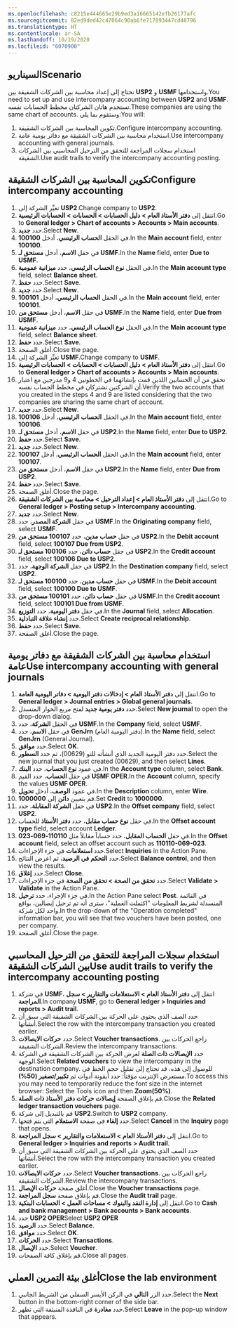```yaml
---
ms.openlocfilehash: c8215e444665e29b9ed3a16665142efb26177afc
ms.sourcegitcommit: 82ed9ded42c47064c90ab6fe717893447cd48796
ms.translationtype: HT
ms.contentlocale: ar-SA
ms.lasthandoff: 10/19/2020
ms.locfileid: "6070900"
---
```

## <a name="scenario"></a><span data-ttu-id="ea606-101">السيناريو</span><span class="sxs-lookup"><span data-stu-id="ea606-101">Scenario</span></span>
<span data-ttu-id="ea606-102">تحتاج إلى إعداد محاسبة بين الشركات الشقيقة بين **USP2** و **USMF** واستخدامها.</span><span class="sxs-lookup"><span data-stu-id="ea606-102">You need to set up and use intercompany accounting between **USP2** and **USMF**.</span></span> <span data-ttu-id="ea606-103">تستخدم هاتان الشركتان مخطط الحسابات نفسه.</span><span class="sxs-lookup"><span data-stu-id="ea606-103">These companies are using the same chart of accounts.</span></span> <span data-ttu-id="ea606-104">وستقوم بما يلي:</span><span class="sxs-lookup"><span data-stu-id="ea606-104">You will:</span></span> 

1.  <span data-ttu-id="ea606-105">تكوين المحاسبة بين الشركات الشقيقة.</span><span class="sxs-lookup"><span data-stu-id="ea606-105">Configure intercompany accounting.</span></span>
2.  <span data-ttu-id="ea606-106">استخدام محاسبة بين الشركات الشقيقة مع دفاتر يومية عامة.</span><span class="sxs-lookup"><span data-stu-id="ea606-106">Use intercompany accounting with general journals.</span></span> 
3.  <span data-ttu-id="ea606-107">استخدام سجلات المراجعة للتحقق من الترحيل المحاسبي بين الشركات الشقيقة.</span><span class="sxs-lookup"><span data-stu-id="ea606-107">Use audit trails to verify the intercompany accounting posting.</span></span>

## <a name="configure-intercompany-accounting"></a><span data-ttu-id="ea606-108">تكوين المحاسبة بين الشركات الشقيقة</span><span class="sxs-lookup"><span data-stu-id="ea606-108">Configure intercompany accounting</span></span> 

1.  <span data-ttu-id="ea606-109">تغيِّر الشركة إلى **USP2**.</span><span class="sxs-lookup"><span data-stu-id="ea606-109">Change company to **USP2**.</span></span>
2.  <span data-ttu-id="ea606-110">انتقل إلى **دفتر الأستاذ العام > دليل الحسابات > الحسابات > الحسابات الرئيسية**.</span><span class="sxs-lookup"><span data-stu-id="ea606-110">Go to **General ledger > Chart of accounts > Accounts > Main accounts**.</span></span>
3.  <span data-ttu-id="ea606-111">حدد **جديد‎**.</span><span class="sxs-lookup"><span data-stu-id="ea606-111">Select **New**.</span></span>
4.  <span data-ttu-id="ea606-112">في الحقل **الحساب الرئيسي**، أدخل **100100**.</span><span class="sxs-lookup"><span data-stu-id="ea606-112">In the **Main account** field, enter **100100**.</span></span>
5.  <span data-ttu-id="ea606-113">في حقل **الاسم**، أدخل **مستحق لـ USMF**.</span><span class="sxs-lookup"><span data-stu-id="ea606-113">In the **Name** field, enter **Due to USMF**.</span></span>
6.  <span data-ttu-id="ea606-114">في الحقل **نوع الحساب الرئيسي**، حدد **ميزانية عمومية**.</span><span class="sxs-lookup"><span data-stu-id="ea606-114">In the **Main account type** field, select **Balance sheet**.</span></span>
7.  <span data-ttu-id="ea606-115">حدد **حفظ**.</span><span class="sxs-lookup"><span data-stu-id="ea606-115">Select **Save**.</span></span>
7.  <span data-ttu-id="ea606-116">حدد **جديد‎**.</span><span class="sxs-lookup"><span data-stu-id="ea606-116">Select **New**.</span></span>
8.  <span data-ttu-id="ea606-117">في الحقل **الحساب الرئيسي**، أدخل **100101**.</span><span class="sxs-lookup"><span data-stu-id="ea606-117">In the **Main account** field, enter **100101**.</span></span>
9.  <span data-ttu-id="ea606-118">في حقل **الاسم**، أدخل **مستحق من USMF**.</span><span class="sxs-lookup"><span data-stu-id="ea606-118">In the **Name** field, enter **Due from USMF**.</span></span>
10. <span data-ttu-id="ea606-119">في الحقل **نوع الحساب الرئيسي**، حدد **ميزانية عمومية**.</span><span class="sxs-lookup"><span data-stu-id="ea606-119">In the **Main account type** field, select **Balance sheet**.</span></span>
11. <span data-ttu-id="ea606-120">حدد **حفظ**.</span><span class="sxs-lookup"><span data-stu-id="ea606-120">Select **Save**.</span></span>
12. <span data-ttu-id="ea606-121">أغلق الصفحة.</span><span class="sxs-lookup"><span data-stu-id="ea606-121">Close the page.</span></span>
13. <span data-ttu-id="ea606-122">تغيِّر الشركة إلى **USMF**.</span><span class="sxs-lookup"><span data-stu-id="ea606-122">Change company to **USMF**.</span></span>
14. <span data-ttu-id="ea606-123">انتقل إلى **دفتر الأستاذ العام > دليل الحسابات > الحسابات > الحسابات الرئيسية**.</span><span class="sxs-lookup"><span data-stu-id="ea606-123">Go to **General ledger > Chart of accounts > Accounts > Main accounts**.</span></span>
15. <span data-ttu-id="ea606-124">تحقق من أن الحسابين اللذين قمت بإنشائهما في الخطوتين 4 و9 مدرجين مع اعتبار أن الشركتين تشتركان في مخطط الحساب نفسه.</span><span class="sxs-lookup"><span data-stu-id="ea606-124">Verify the two accounts that you created in the steps 4 and 9 are listed considering that the two companies are sharing the same chart of account.</span></span>
16. <span data-ttu-id="ea606-125">حدد **جديد‎**.</span><span class="sxs-lookup"><span data-stu-id="ea606-125">Select **New**.</span></span>
17. <span data-ttu-id="ea606-126">في الحقل **الحساب الرئيسي**، أدخل **100106**.</span><span class="sxs-lookup"><span data-stu-id="ea606-126">In the **Main account** field, enter **100106**.</span></span>
18. <span data-ttu-id="ea606-127">في حقل **الاسم**، أدخل **مستحق لـ USP2**.</span><span class="sxs-lookup"><span data-stu-id="ea606-127">In the **Name** field, enter **Due to USP2**.</span></span>
19. <span data-ttu-id="ea606-128">حدد **حفظ**.</span><span class="sxs-lookup"><span data-stu-id="ea606-128">Select **Save**.</span></span>
19. <span data-ttu-id="ea606-129">حدد **جديد‎**.</span><span class="sxs-lookup"><span data-stu-id="ea606-129">Select **New**.</span></span>
20. <span data-ttu-id="ea606-130">في الحقل **الحساب الرئيسي**، أدخل **100107**.</span><span class="sxs-lookup"><span data-stu-id="ea606-130">In the **Main account** field, enter **100107**.</span></span>
21. <span data-ttu-id="ea606-131">في حقل **الاسم**، أدخل **مستحق من USP2**.</span><span class="sxs-lookup"><span data-stu-id="ea606-131">In the **Name** field, enter **Due from USP2**.</span></span>
22. <span data-ttu-id="ea606-132">حدد **حفظ**.</span><span class="sxs-lookup"><span data-stu-id="ea606-132">Select **Save**.</span></span>
22. <span data-ttu-id="ea606-133">أغلق الصفحة.</span><span class="sxs-lookup"><span data-stu-id="ea606-133">Close the page.</span></span>
23. <span data-ttu-id="ea606-134">انتقل إلى **دفتر الأستاذ العام > إعداد الترحيل > محاسبة بين الشركات الشقيقة**.</span><span class="sxs-lookup"><span data-stu-id="ea606-134">Go to **General ledger > Posting setup > Intercompany accounting**.</span></span>
24. <span data-ttu-id="ea606-135">حدد **جديد‎**.</span><span class="sxs-lookup"><span data-stu-id="ea606-135">Select **New**.</span></span>
25. <span data-ttu-id="ea606-136">في حقل **الشركة المصدر**، حدد **USMF**.</span><span class="sxs-lookup"><span data-stu-id="ea606-136">In the **Originating company** field, select **USMF**.</span></span>
26. <span data-ttu-id="ea606-137">في حقل **حساب مدين**، حدد **100107 مستحق من USP2**.</span><span class="sxs-lookup"><span data-stu-id="ea606-137">In the **Debit account** field, select **100107 Due from USP2**.</span></span>
27. <span data-ttu-id="ea606-138">في حقل **حساب دائن**، حدد **100106 مستحق لـ USP2**.</span><span class="sxs-lookup"><span data-stu-id="ea606-138">In the **Credit account** field, select **100106 Due to USP2**.</span></span>
28. <span data-ttu-id="ea606-139">في حقل **الشركة الوجهة**، حدد **USP2**.</span><span class="sxs-lookup"><span data-stu-id="ea606-139">In the **Destination company** field, select **USP2**.</span></span>
29. <span data-ttu-id="ea606-140">في حقل **حساب مدين**، حدد **100100 مستحق لـ USMF**.</span><span class="sxs-lookup"><span data-stu-id="ea606-140">In the **Debit account** field, select **100100 Due to USMF**.</span></span>
30. <span data-ttu-id="ea606-141">في حقل **حساب دائن**، حدد **100101 مستحق من USMF**.</span><span class="sxs-lookup"><span data-stu-id="ea606-141">In the **Credit account** field, select **100101 Due from USMF**.</span></span>
31. <span data-ttu-id="ea606-142">في حقل **دفتر اليومية**، حدد **التوزيع**.</span><span class="sxs-lookup"><span data-stu-id="ea606-142">In the **Journal** field, select **Allocation**.</span></span>
32. <span data-ttu-id="ea606-143">حدد **إنشاء علاقة التبادلية**.</span><span class="sxs-lookup"><span data-stu-id="ea606-143">Select **Create reciprocal relationship**.</span></span>
34. <span data-ttu-id="ea606-144">حدد **حفظ**.</span><span class="sxs-lookup"><span data-stu-id="ea606-144">Select **Save**.</span></span>
35. <span data-ttu-id="ea606-145">أغلق الصفحة.</span><span class="sxs-lookup"><span data-stu-id="ea606-145">Close the page.</span></span>


## <a name="use-intercompany-accounting-with-general-journals"></a><span data-ttu-id="ea606-146">استخدام محاسبة بين الشركات الشقيقة مع دفاتر يومية عامة</span><span class="sxs-lookup"><span data-stu-id="ea606-146">Use intercompany accounting with general journals</span></span> 

1.  <span data-ttu-id="ea606-147">انتقل إلى **دفتر الأستاذ العام > إدخالات دفتر اليومية > دفاتر اليومية العامة**.</span><span class="sxs-lookup"><span data-stu-id="ea606-147">Go to **General ledger > Journal entries > Global general journals**.</span></span>
2.  <span data-ttu-id="ea606-148">حدد **دفتر يومية جديد** لفتح مربع الحوار المنسدل.</span><span class="sxs-lookup"><span data-stu-id="ea606-148">Select **New journal** to open the drop-down dialog.</span></span>
3.  <span data-ttu-id="ea606-149">في الحقل **الشركة**، حدد **USMF**.</span><span class="sxs-lookup"><span data-stu-id="ea606-149">In the **Company** field, select **USMF**.</span></span>
4.  <span data-ttu-id="ea606-150">في حقل **الاسم**، حدد **GenJrn‎** (دفتر اليومية العام).</span><span class="sxs-lookup"><span data-stu-id="ea606-150">In the **Name** field, select **GenJrn** (General Journal).</span></span>
5.  <span data-ttu-id="ea606-151">حدد **موافق**.</span><span class="sxs-lookup"><span data-stu-id="ea606-151">Select **OK**.</span></span>
6.  <span data-ttu-id="ea606-152">حدد دفتر اليومية الجديد الذي أنشأته للتو (00629)، ثم حدد **السطور**.</span><span class="sxs-lookup"><span data-stu-id="ea606-152">Select the new journal that you just created (00629), and then select **Lines**.</span></span>
7.  <span data-ttu-id="ea606-153">في عمود **نوع الحساب**، حدد **البنك**.</span><span class="sxs-lookup"><span data-stu-id="ea606-153">In the **Account type** column, select **Bank**.</span></span>
8.  <span data-ttu-id="ea606-154">في حقل **الحساب**، حدد القيم **USMF OPER**.</span><span class="sxs-lookup"><span data-stu-id="ea606-154">In the **Account** column, specify the values **USMF OPER**.</span></span>
9.  <span data-ttu-id="ea606-155">في عمود **الوصف**، أدخل **تحويل**.</span><span class="sxs-lookup"><span data-stu-id="ea606-155">In the **Description** column, enter **Wire**.</span></span>
10. <span data-ttu-id="ea606-156">قم بتعيين **دائن** إلى **1000000**.</span><span class="sxs-lookup"><span data-stu-id="ea606-156">Set **Credit** to **1000000**.</span></span>
11. <span data-ttu-id="ea606-157">في حقل **الشركة المقابلة**، حدد **USP2**.</span><span class="sxs-lookup"><span data-stu-id="ea606-157">In the **Offset company** field, select **USP2**.</span></span>
12. <span data-ttu-id="ea606-158">في حقل **نوع حساب مقابل**، حدد **دفتر الأستاذ** للحساب.</span><span class="sxs-lookup"><span data-stu-id="ea606-158">In the **Offset account type** field, select  account **Ledger**.</span></span>
13. <span data-ttu-id="ea606-159">في حقل **الحساب المقابل**، حدد حساباً مقابلاً مثل **110110-069-023**.</span><span class="sxs-lookup"><span data-stu-id="ea606-159">In the **Offset account** field, select an offset account such as **110110-069-023**.</span></span>
14. <span data-ttu-id="ea606-160">حدد **استعلامات** في جزء الإجراءات.</span><span class="sxs-lookup"><span data-stu-id="ea606-160">Select **Inquiries** in the Action Pane.</span></span> 
15. <span data-ttu-id="ea606-161">حدد **التحكم في الرصيد**، ثم اعرض النتائج.</span><span class="sxs-lookup"><span data-stu-id="ea606-161">Select **Balance control**, and then view the results.</span></span>
17. <span data-ttu-id="ea606-162">حدد **إغلاق**.</span><span class="sxs-lookup"><span data-stu-id="ea606-162">Select **Close**.</span></span>
18. <span data-ttu-id="ea606-163">حدد **تحقق من الصحة > تحقق من الصحة** في جزء الإجراءات.</span><span class="sxs-lookup"><span data-stu-id="ea606-163">Select **Validate > Validate** in the Action Pane.</span></span>
20. <span data-ttu-id="ea606-164">في جزء الإجراء، حدد **ترحيل**.</span><span class="sxs-lookup"><span data-stu-id="ea606-164">In the Action Pane select **Post**.</span></span> <span data-ttu-id="ea606-165">في القائمة المنسدلة لشريط المعلومات "اكتملت العملية"، سترى أنه تم ترحيل إيصالين، بواقع واحد لكل شركة.</span><span class="sxs-lookup"><span data-stu-id="ea606-165">In the drop-down of the "Operation completed" information bar, you will see that two vouchers have been posted, one per company.</span></span>
23. <span data-ttu-id="ea606-166">أغلق الصفحة.</span><span class="sxs-lookup"><span data-stu-id="ea606-166">Close the page.</span></span>

## <a name="use-audit-trails-to-verify-the-intercompany-accounting-posting"></a><span data-ttu-id="ea606-167">استخدام سجلات المراجعة للتحقق من الترحيل المحاسبي بين الشركات الشقيقة</span><span class="sxs-lookup"><span data-stu-id="ea606-167">Use audit trails to verify the intercompany accounting posting</span></span> 

1.  <span data-ttu-id="ea606-168">في شركة **USMF**، انتقل إلى **دفتر الأستاذ العام > الاستعلامات والتقارير > سجل المراجعة**.</span><span class="sxs-lookup"><span data-stu-id="ea606-168">In company **USMF**, go to **General ledger > Inquiries and reports > Audit trail**.</span></span>
2.  <span data-ttu-id="ea606-169">حدد الصف الذي يحتوي على الحركة بين الشركات الشقيقة التي سبق أن أنشأتها.</span><span class="sxs-lookup"><span data-stu-id="ea606-169">Select the row with the intercompany transaction you created earlier.</span></span>
3.  <span data-ttu-id="ea606-170">حدد **حركات الايصالات**.</span><span class="sxs-lookup"><span data-stu-id="ea606-170">Select **Voucher transactions**.</span></span> <span data-ttu-id="ea606-171">راجع الحركات بين الشركات الشقيقة.</span><span class="sxs-lookup"><span data-stu-id="ea606-171">Review the intercompany transactions.</span></span>
3.  <span data-ttu-id="ea606-172">حدد **الإيصالات ذات الصلة** لعرض الحركة بين الشركات الشقيقة في الشركة الوجهة.</span><span class="sxs-lookup"><span data-stu-id="ea606-172">Select **Related vouchers** to view the intercompany in the destination company.</span></span> <span data-ttu-id="ea606-173">للوصول إلى هذه، قد تحتاج إلى تقليل حجم الخط في مستعرض الإنترنت مؤقتاً: حدد أيقونة أدوات ثم **تكبير/تصغير (50%)**.</span><span class="sxs-lookup"><span data-stu-id="ea606-173">To access this you may need to temporarily reduce the font size in the internet browser: Select the Tools icon and then **Zoom(50%)**.</span></span>
4.  <span data-ttu-id="ea606-174">قم بإغلاق الصفحة **إيصالات حركات دفتر الأستاذ ذات الصلة**.</span><span class="sxs-lookup"><span data-stu-id="ea606-174">Close the **Related ledger transaction vouchers** page.</span></span>
8.  <span data-ttu-id="ea606-175">قم بالتبديل إلى شركة **USP2**.</span><span class="sxs-lookup"><span data-stu-id="ea606-175">Switch to **USP2** company.</span></span>
9.  <span data-ttu-id="ea606-176">حدد **إلغاء** في صفحة **الاستعلام** التي يتم فتحها.</span><span class="sxs-lookup"><span data-stu-id="ea606-176">Select **Cancel** in the **Inquiry** page that opens.</span></span>
10. <span data-ttu-id="ea606-177">انتقل إلى **دفتر الأستاذ العام > الاستعلامات والتقارير > سجل المراجعة**.</span><span class="sxs-lookup"><span data-stu-id="ea606-177">Go to **General ledger > Inquiries and reports > Audit trail**.</span></span>
10. <span data-ttu-id="ea606-178">حدد الصف الذي يحتوي على الحركة بين الشركات الشقيقة التي سبق أن أنشأتها.</span><span class="sxs-lookup"><span data-stu-id="ea606-178">Select the row with the intercompany transaction you created earlier.</span></span>
10. <span data-ttu-id="ea606-179">حدد **حركات الايصالات**.</span><span class="sxs-lookup"><span data-stu-id="ea606-179">Select **Voucher transactions**.</span></span> <span data-ttu-id="ea606-180">راجع الحركات بين الشركات الشقيقة.</span><span class="sxs-lookup"><span data-stu-id="ea606-180">Review the intercompany transactions.</span></span>
11. <span data-ttu-id="ea606-181">أغلق صفحة **حركات الإيصال**.</span><span class="sxs-lookup"><span data-stu-id="ea606-181">Close the **Voucher transactions** page.</span></span>
12. <span data-ttu-id="ea606-182">قم بإغلاق صفحة **سجل المراجعة**.</span><span class="sxs-lookup"><span data-stu-id="ea606-182">Close the **Audit trail** page.</span></span>
13. <span data-ttu-id="ea606-183">انتقل إلى **‏‫إدارة النقد والبنوك‬ > مساحات العمل > الحسابات البنكية**.</span><span class="sxs-lookup"><span data-stu-id="ea606-183">Go to **Cash and bank management > Bank accounts > Bank accounts**.</span></span>
14. <span data-ttu-id="ea606-184">حدد **USP2 OPER**</span><span class="sxs-lookup"><span data-stu-id="ea606-184">Select **USP2 OPER**</span></span>
14. <span data-ttu-id="ea606-185">حدد **الرصيد**.</span><span class="sxs-lookup"><span data-stu-id="ea606-185">Select **Balance**.</span></span>
15. <span data-ttu-id="ea606-186">حدد **موافق**.</span><span class="sxs-lookup"><span data-stu-id="ea606-186">Select **OK**.</span></span>
16. <span data-ttu-id="ea606-187">حدد **الحركات**.</span><span class="sxs-lookup"><span data-stu-id="ea606-187">Select **Transactions**.</span></span>
17. <span data-ttu-id="ea606-188">حدد **الإيصال**.</span><span class="sxs-lookup"><span data-stu-id="ea606-188">Select **Voucher**.</span></span>
18. <span data-ttu-id="ea606-189">قم بإغلاق كافة الصفحات.</span><span class="sxs-lookup"><span data-stu-id="ea606-189">Close all pages.</span></span>

## <a name="close-the-lab-environment"></a><span data-ttu-id="ea606-190">أغلق بيئة التمرين العملي</span><span class="sxs-lookup"><span data-stu-id="ea606-190">Close the lab environment</span></span> 

1. <span data-ttu-id="ea606-191">حدد الزر **التالي** في الركن الأيسر السفلي من الشريط الجانبي.</span><span class="sxs-lookup"><span data-stu-id="ea606-191">Select the **Next** button in the bottom-right corner of the side bar.</span></span>
2. <span data-ttu-id="ea606-192">حدد **مغادرة** في النافذة المنبثقة التي تظهر.</span><span class="sxs-lookup"><span data-stu-id="ea606-192">Select **Leave** in the pop-up window that appears.</span></span>
